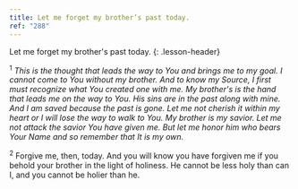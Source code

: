 ```yaml
---
title: Let me forget my brother’s past today.
ref: "288"
---
```


Let me forget my brother's past today.
{: .lesson-header}

<sup>1</sup> *This is the thought that leads the way to You and brings
me to my goal. I cannot come to You without my brother. And to know my
Source, I first must recognize what You created one with me. My
brother's is the hand that leads me on the way to You. His sins are in
the past along with mine. And I am saved because the past is gone. Let
me not cherish it within my heart or I will lose the way to walk to You.
My brother is my savior. Let me not attack the savior You have given me.
But let me honor him who bears Your Name and so remember that It is my
own.*

<sup>2</sup> Forgive me, then, today. And you will know you have
forgiven me if you behold your brother in the light of holiness. He
cannot be less holy than can I, and you cannot be holier than he.


